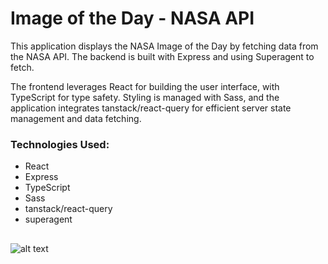 # Image of the Day - NASA API


This application displays the NASA Image of the Day by fetching data from the NASA API. The backend is built with Express and using Superagent to fetch.

The frontend leverages React for building the user interface, with TypeScript for type safety. Styling is managed with Sass, and the application integrates tanstack/react-query for efficient server state management and data fetching.

### Technologies Used:
* React
* Express
* TypeScript
* Sass
* tanstack/react-query
* superagent

## 

![alt text](nasa-img.png)